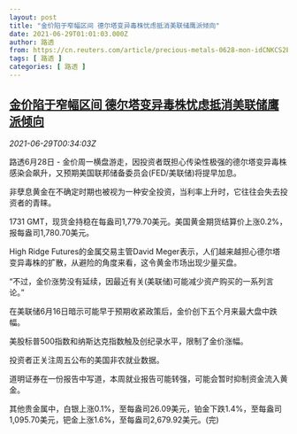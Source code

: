 ```yaml
---
layout: post
title: "金价陷于窄幅区间 德尔塔变异毒株忧虑抵消美联储鹰派倾向"
date: 2021-06-29T01:01:03.000Z
author: 路透
from: https://cn.reuters.com/article/precious-metals-0628-mon-idCNKCS2E5017
tags: [ 路透 ]
categories: [ 路透 ]
---
```

<!--1624928463000-->
[金价陷于窄幅区间 德尔塔变异毒株忧虑抵消美联储鹰派倾向](https://cn.reuters.com/article/precious-metals-0628-mon-idCNKCS2E5017)
------

<div>
<div><i>2021-06-29T00:34:03Z</i></div><p>路透6月28日 - 金价周一横盘游走，因投资者既担心传染性极强的德尔塔变异毒株感染会飙升，又预期美国联邦储备委员会(FED/美联储)将提早加息。</p><p>非孽息黄金在不确定时期也被视为一种安全投资，当利率上升时，它往往会失去投资者的青睐。</p><p>1731 GMT，现货金持稳在每盎司1,779.70美元。美国黄金期货结算价上涨0.2%，报每盎司1,780.70美元。</p><p>High Ridge Futures的金属交易主管David Meger表示，人们越来越担心德尔塔变异毒株的扩散，从避险的角度来看，这令黄金市场出现少量买盘。</p><p>“不过，金价涨势没有延续，因最近有关(美联储)可能减少资产购买的一系列言论。”</p><p>在美联储6月16日暗示可能早于预期收紧政策后，金价创下五个月来最大盘中跌幅。</p><p>美股标普500指数和纳斯达克指数触及创纪录水平，限制了金价涨幅。</p><p>投资者正关注周五公布的美国非农就业数据。</p><p>道明证券在一份报告中写道，本周就业报告可能转强，可能会暂时抑制资金流入黄金。</p><p>其他贵金属中，白银上涨0.1%，至每盎司26.09美元，铂金下跌1.4%，至每盎司1,095.70美元，钯金上涨1.6%，至每盎司2,679.92美元。(完)</p>
</div>

